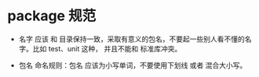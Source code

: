 

# package 规范

- 名字 应该 和 目录保持一致，采取有意义的包名，不要起一些别人看不懂的名字。比如 test、unit 这种，
并且不能和 标准库冲突。



- 包名 命名规则：包名 应该为小写单词，不要使用下划线 或者 混合大小写。